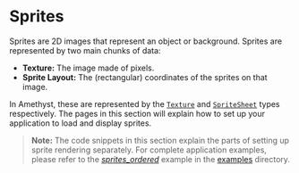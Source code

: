 # Sprites

Sprites are 2D images that represent an object or background. Sprites are represented by two main chunks of data:

* **Texture:** The image made of pixels.
* **Sprite Layout:** The (rectangular) coordinates of the sprites on that image.

In Amethyst, these are represented by the [`Texture`][doc_tex] and [`SpriteSheet`][doc_ss] types respectively. The pages in this section will explain how to set up your application to load and display sprites.

> **Note:** The code snippets in this section explain the parts of setting up sprite rendering separately. For complete application examples, please refer to the [*sprites_ordered*][ex_ordered] example in the [examples][ex_all] directory.

[doc_ss]: https://www.amethyst-engine.org/doc/latest/doc/amethyst_renderer/struct.SpriteSheet.html
[doc_tex]: https://www.amethyst-engine.org/doc/latest/doc/amethyst_renderer/struct.Texture.html
[ex_all]: https://github.com/amethyst/amethyst/tree/master/examples
[ex_ordered]: https://github.com/amethyst/amethyst/tree/master/examples/sprites_ordered
